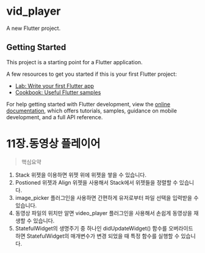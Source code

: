 # vid_player

A new Flutter project.

## Getting Started

This project is a starting point for a Flutter application.

A few resources to get you started if this is your first Flutter project:

- [Lab: Write your first Flutter app](https://docs.flutter.dev/get-started/codelab)
- [Cookbook: Useful Flutter samples](https://docs.flutter.dev/cookbook)

For help getting started with Flutter development, view the
[online documentation](https://docs.flutter.dev/), which offers tutorials,
samples, guidance on mobile development, and a full API reference.


# 11장.동영상 플레이어

>핵심요약
1. Stack 위젯을 이용하면 위젯 위에 위젯을 쌓을 수 있습니다.
2. Postioned 위젯과 Align 위젯을 사용해서 Stack에서 위젯들을 정렬할 수 있습니다.
3. image_picker 플러그인을 사용하면 간편하게 유저로부터 파일 선택을 입력받을 수 있습니다.
4. 동영상 파일의 위치만 알면 video_player 플러그인을 사용해서 손쉽게 동영상을 재생할 수 있습니다.
5. StatefulWidget의 생명주기 중 하나인 didUpdateWidget() 함수를 오버라이드 하면 StatefulWidget의 매개변수가 변경 되었을 때 특정 함수를 실행할 수 있습니다.

